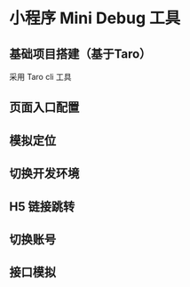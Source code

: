 # 小程序 Mini Debug 工具

## 基础项目搭建（基于Taro）

采用 Taro cli 工具

## 页面入口配置

## 模拟定位

## 切换开发环境

## H5 链接跳转

## 切换账号

## 接口模拟
